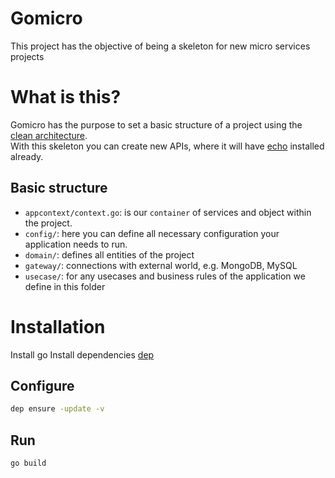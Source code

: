 Gomicro
=======

This project has the objective of being a skeleton for new micro services projects

# What is this?

Gomicro has the purpose to set a basic structure of a project using the [clean architecture](https://blog.cleancoder.com/uncle-bob/2012/08/13/the-clean-architecture.html).  
With this skeleton you can create new APIs, where it will have [echo](https://echo.labstack.com/) installed already.

## Basic structure

* `appcontext/context.go`: is our `container` of services and object within the project.
* `config/`: here you can define all necessary configuration your application needs to run.
* `domain/`: defines all entities of the project
* `gateway/`: connections with external world, e.g. MongoDB, MySQL
* `usecase/`: for any usecases and business rules of the application we define in this folder

# Installation

Install go
Install dependencies [dep](https://golang.github.io/dep/docs/installation.html)

## Configure

```sh
dep ensure -update -v
```

## Run

```sh
go build
```
